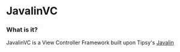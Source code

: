 # JavalinVC

### What is it?
JavalinVC is a View Controller Framework built upon Tipsy's [Javalin](https://github.com/tipsy/javalin/)
